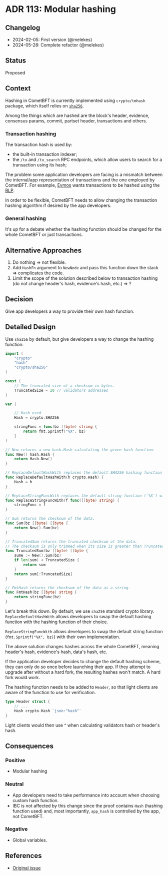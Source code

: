 # ADR 113: Modular hashing

## Changelog

- 2024-02-05: First version (@melekes)
- 2024-05-28: Complete refactor (@melekes)

## Status

Proposed

## Context

Hashing in CometBFT is currently implemented using `crypto/tmhash`
package, which itself relies on [`sha256`](https://pkg.go.dev/crypto/sha256).

Among the things which are hashed are the block's header, evidence, consensus
params, commit, partset header, transactions and others.

### Transaction hashing

The transaction hash is used by:

- the built-in transaction indexer;
- the `/tx` and `/tx_search` RPC endpoints, which allow users
to search for a transaction using its hash;

The problem some application developers are facing is a mismatch between the
internal/app representation of transactions and the one employed by CometBFT. For
example, [Evmos](https://evmos.org/) wants transactions to be hashed using
the [RLP][rlp].

In order to be flexible, CometBFT needs to allow changing the transaction
hashing algorithm if desired by the app developers.

### General hashing

It's up for a debate whether the hashing function should be changed for the
whole CometBFT or just transactions.

## Alternative Approaches

1. Do nothing => not flexible.
2. Add `HashFn` argument to `NewNode` and pass this function down the stack =>
   complicates the code.
3. Limit the scope of the solution described below to transaction hashing
   (do not change header's hash, evidence's hash, etc.) => ?

## Decision

Give app developers a way to provide their own hash function.

## Detailed Design

Use `sha256` by default, but give developers a way to change the hashing function:

```go
import (
	"crypto"
	"hash"
	"crypto/sha256"
)

const (
	// The truncated size of a checksum in bytes.
	TruncatedSize = 20 // validators addresses
)

var (

    // Hash used
    Hash = crypto.SHA256

	stringFunc = func(bz []byte) string {
		return fmt.Sprintf("%X", bz)
	}
)

// New returns a new hash.Hash calculating the given hash function.
func New() hash.Hash {
	return Hash.New()
}

// ReplaceDefaultHashWith replaces the default SHA256 hashing function with a given one.
func ReplaceDefaultHashWith(h crypto.Hash) {
	Hash = h
}

// ReplaceStringFuncWith replaces the default string function (`%X`) with a given one.
func ReplaceStringFuncWith(f func([]byte) string) {
	stringFunc = f
}

// Sum returns the checksum of the data.
func Sum(bz []byte) []byte {
	return New().Sum(bz)
}

// TruncatedSum returns the truncated checksum of the data.
// The checksum is only trimmed when its size is greater than TruncatedSize.
func TruncatedSum(bz []byte) []byte {
    sume := New().Sum(bz)
    if len(sum) < TruncatedSize {
        return sum
    }
	return sum[:TruncatedSize]
}

// FmtHash returns the checksum of the data as a string.
func FmtHash(bz []byte) string {
    return stringFunc(bz)
}
```

Let's break this down. By default, we use `sha256` standard crypto library.
`ReplaceDefaultHashWith` allows developers to swap the default hashing function
with the hashing function of their choice.

`ReplaceStringFuncWith` allows developers to swap the default string function
(`fmt.Sprintf("%X", bz)`) with their own implementation.

The above solution changes hashes across the whole CometBFT, meaning header's
hash, evidence's hash, data's hash, etc.

If the application developer decides to change the default hashing scheme, they
can only do so once before launching their app. If they attempt to upgrade
after without a hard fork, the resulting hashes won't match. A hard fork would
work.

The hashing function needs to be added to `Header`, so that light clients are aware of
the function to use for verification.

```go
type Header struct {
    // ...
	Hash crypto.Hash `json:"hash"`
}
```

Light clients would then use ^ when calculating validators hash or header's hash.

## Consequences

### Positive

- Modular hashing

### Neutral

- App developers need to take performance into account when choosing custom
  hash function.
- IBC is not affected by this change since the proof contains `Hash` (hashing
  function used) and, most importantly, `app_hash` is controlled by the app,
  not CometBFT.

### Negative

- Global variables.

## References

- [Original issue](https://github.com/tendermint/tendermint/issues/6539)

[rlp]: https://ethereum.org/developers/docs/data-structures-and-encoding/rlp
